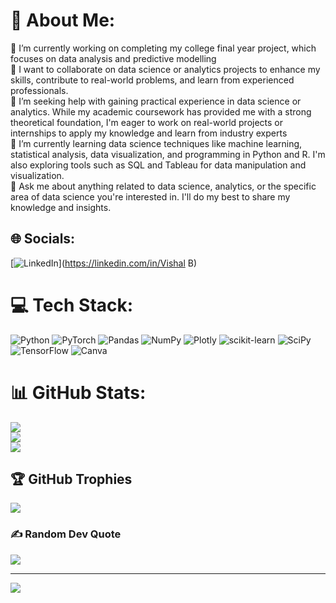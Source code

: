 # 💫 About Me:
🔭 I’m currently working on completing my college final year project, which focuses on data analysis and predictive modelling<br>👯 I want to collaborate on data science or analytics projects to enhance my skills, contribute to real-world problems, and learn from experienced professionals.<br>🤝 I’m seeking help with gaining practical experience in data science or analytics. While my academic coursework has provided me with a strong theoretical foundation, I'm eager to work on real-world projects or internships to apply my knowledge and learn from industry experts<br>🌱 I’m currently learning data science techniques like machine learning, statistical analysis, data visualization, and programming in Python and R. I'm also exploring tools such as SQL and Tableau for data manipulation and visualization.<br>💬 Ask me about anything related to data science, analytics, or the specific area of data science you're interested in. I'll do my best to share my knowledge and insights.<br>


## 🌐 Socials:
[![LinkedIn](https://img.shields.io/badge/LinkedIn-%230077B5.svg?logo=linkedin&logoColor=white)](https://linkedin.com/in/Vishal B) 

# 💻 Tech Stack:
![Python](https://img.shields.io/badge/python-3670A0?style=for-the-badge&logo=python&logoColor=ffdd54) ![PyTorch](https://img.shields.io/badge/PyTorch-%23EE4C2C.svg?style=for-the-badge&logo=PyTorch&logoColor=white) ![Pandas](https://img.shields.io/badge/pandas-%23150458.svg?style=for-the-badge&logo=pandas&logoColor=white) ![NumPy](https://img.shields.io/badge/numpy-%23013243.svg?style=for-the-badge&logo=numpy&logoColor=white) ![Plotly](https://img.shields.io/badge/Plotly-%233F4F75.svg?style=for-the-badge&logo=plotly&logoColor=white) ![scikit-learn](https://img.shields.io/badge/scikit--learn-%23F7931E.svg?style=for-the-badge&logo=scikit-learn&logoColor=white) ![SciPy](https://img.shields.io/badge/SciPy-%230C55A5.svg?style=for-the-badge&logo=scipy&logoColor=%white) ![TensorFlow](https://img.shields.io/badge/TensorFlow-%23FF6F00.svg?style=for-the-badge&logo=TensorFlow&logoColor=white) ![Canva](https://img.shields.io/badge/Canva-%2300C4CC.svg?style=for-the-badge&logo=Canva&logoColor=white)
# 📊 GitHub Stats:
![](https://github-readme-stats.vercel.app/api?username=7-Vishal-7&theme=tokyonight&hide_border=false&include_all_commits=true&count_private=true)<br/>
![](https://github-readme-streak-stats.herokuapp.com/?user=7-Vishal-7&theme=tokyonight&hide_border=false)<br/>
![](https://github-readme-stats.vercel.app/api/top-langs/?username=7-Vishal-7&theme=tokyonight&hide_border=false&include_all_commits=true&count_private=true&layout=compact)

## 🏆 GitHub Trophies
![](https://github-profile-trophy.vercel.app/?username=7-Vishal-7&theme=radical&no-frame=false&no-bg=false&margin-w=4)

### ✍️ Random Dev Quote
![](https://quotes-github-readme.vercel.app/api?type=horizontal&theme=radical)

---
[![](https://visitcount.itsvg.in/api?id=7-Vishal-7&icon=0&color=0)](https://visitcount.itsvg.in)

<!-- Proudly created with GPRM ( https://gprm.itsvg.in ) -->
